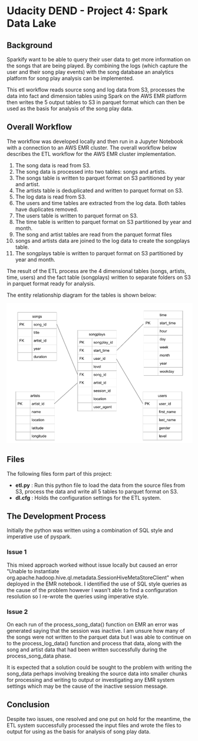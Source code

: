 # Udacity DEND - Project 4: Spark Data Lake

## Background
Sparkify want to be able to query their user data to get more information on the songs that are being played.  By combining the logs (which capture the user and their song play events) with the song database an analytics platform for song play analysis can be implemented.

This etl workflow reads source song and log data from S3, processes the data into fact and dimension tables using Spark on the AWS EMR platform then writes the 5 output tables to S3 in parquet format which can then be used as the basis for analysis of the song play data.


## Overall Workflow

The workflow was developed locally and then run in a Jupyter Notebook with a connection to an AWS EMR cluster.  The overall workflow below describes the ETL workflow for the AWS EMR cluster implementation.

1. The song data is read from S3.
2. The song data is processed into two tables: songs and artists.
3. The songs table is written to parquet format on S3 partitioned by year and artist.  
4. The artists table is deduplicated and written to parquet format on S3.
5. The log data is read from S3.
6. The users and time tables are extracted from the log data.  Both tables have duplicates removed.
7. The users table is written to parquet format on S3.
8.  The time table is written to parquet format on S3 partitioned by year and month.
9. The song and artist tables are read from the parquet format files 
10. songs and artists data are joined to the log data to create the songplays table.
11. The songplays table is written to parquet format on S3 partitioned by year and month.

The result of the ETL process are the 4 dimensional tables (songs, artists, time, users) and the fact table (songplays) written to separate folders on S3 in parquet format ready for analysis.

The entity relationship diagram for the tables is shown below:

 ![Entity Relationship Diagram](datalakes_erd.png)

## Files

The following files form part of this project:

- **etl.py** : Run this python file to load the data from the source files from S3, process the data and write all 5 tables to parquet format on S3.
- **dl.cfg** : Holds the configuration settings for the ETL system.  


## The Development Process


Initially the python was written using a combination of SQL style and imperative use of pyspark.  

### Issue 1
This mixed approach worked without issue locally but caused an error "Unable to instantiate org.apache.hadoop.hive.ql.metadata.SessionHiveMetaStoreClient" when deployed in the EMR notebook.  I identified the use of SQL style queries as the cause of the problem however I wasn't able to find a configuration resolution so I re-wrote the queries using imperative style.

### Issue 2
On each run of the process_song_data() function on EMR an error was generated saying that the session was inactive.  I am unsure how many of the songs were not written to the parquet data but I was able to continue on to the process_log_data() function and process that data, along with the song and artist data that had been written successfully during the process_song_data phase.

It is expected that a solution could be sought to the problem with writing the song_data perhaps involving breaking the source data into smaller chunks for processing and writing to output or investigating any EMR system settings which may be the cause of the inactive session message.

## Conclusion

Despite two issues, one resolved and one put on hold for the meantime, the ETL system successfully processed the input files and wrote the files to output for using as the basis for analysis of song play data.


